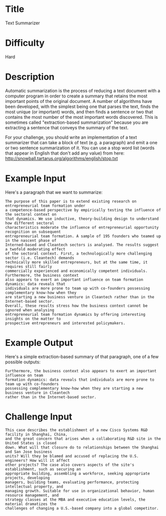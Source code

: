 # Title

Text Summarizer

# Difficulty

Hard

# Description

Automatic summarization is the process of reducing a text document with a computer program in order to create a summary that retains the most important points of the original document. A number of algorithms have been developed, with the simplest being one that parses the text, finds the most unique (or important) words, and then finds a sentence or two that contains the most number of the most important words discovered. This is sometimes called "extraction-based summarization" because you are extracting a sentence that conveys the summary of the text. 

For your challenge, you should write an implementation of a text summarizer that can take a block of text (e.g. a paragraph) and emit a one or two sentence summarization of it. You can use a stop word list (words that appear in English that don't add any value) from here: http://snowball.tartarus.org/algorithms/english/stop.txt

# Example Input

Here's a paragraph that we want to summarize:

    The purpose of this paper is to extend existing research on entrepreneurial team formation under 
    a competence-based perspective by empirically testing the influence of the sectoral context on 
    that dynamics. We use inductive, theory-building design to understand how different sectoral 
    characteristics moderate the influence of entrepreneurial opportunity recognition on subsequent 
    entrepreneurial team formation. A sample of 195 founders who teamed up in the nascent phase of 
    Interned-based and Cleantech sectors is analysed. The results suggest a twofold moderating effect 
    of the sectoral context. First, a technologically more challenging sector (i.e. Cleantech) demands 
    technically more skilled entrepreneurs, but at the same time, it requires still fairly 
    commercially experienced and economically competent individuals. Furthermore, the business context 
    also appears to exert an important influence on team formation dynamics: data reveals that 
    individuals are more prone to team up with co-founders possessing complementary know-how when they 
    are starting a new business venture in Cleantech rather than in the Internet-based sector. 
    Overall, these results stress how the business context cannot be ignored when analysing 
    entrepreneurial team formation dynamics by offering interesting insights on the matter to 
    prospective entrepreneurs and interested policymakers.

# Example Output

Here's a simple extraction-based summary of that paragraph, one of a few possible outputs:

    Furthermore, the business context also appears to exert an important influence on team 
    formation dynamics: data reveals that individuals are more prone to team up with co-founders 
    possessing complementary know-how when they are starting a new business venture in Cleantech 
    rather than in the Internet-based sector. 

# Challenge Input

    This case describes the establishment of a new Cisco Systems R&D facility in Shanghai, China, 
    and the great concern that arises when a collaborating R&D site in the United States is closed 
    down. What will that closure do to relationships between the Shanghai and San Jose business 
    units? Will they be blamed and accused of replacing the U.S. engineers? How will it affect 
    other projects? The case also covers aspects of the site's establishment, such as securing an 
    appropriate building, assembling a workforce, seeking appropriate projects, developing 
    managers, building teams, evaluating performance, protecting intellectual property, and 
    managing growth. Suitable for use in organizational behavior, human resource management, and 
    strategy classes at the MBA and executive education levels, the material dramatizes the 
    challenges of changing a U.S.-based company into a global competitor.

    
